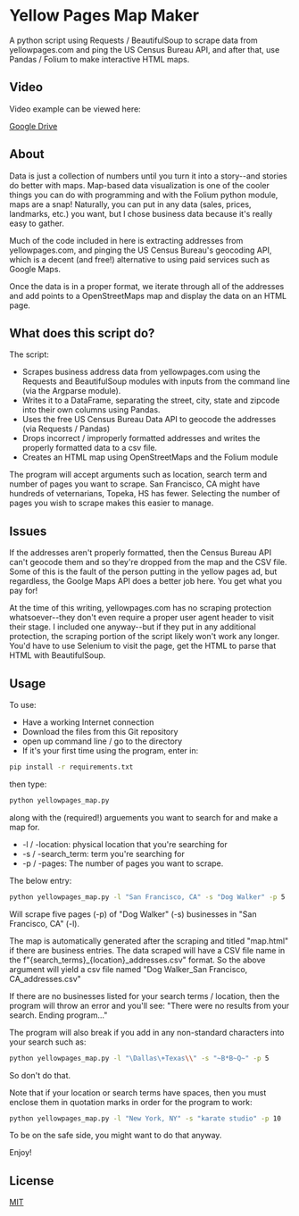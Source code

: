 # Yellow Pages Map Maker

A python script using Requests / BeautifulSoup to scrape data from yellowpages.com and ping the US Census Bureau API, and after that, use Pandas / Folium to make interactive HTML maps.

## Video

Video example can be viewed here:

[Google Drive](https://drive.google.com/file/d/10OfOoSVWukmcZoa9xfatCvmfME0YV6zh/view)

## About

Data is just a collection of numbers until you turn it into a story--and stories do better with maps. Map-based data visualization is one of the cooler things you can do with programming and with the Folium python module, maps are a snap! Naturally, you can put in any data (sales, prices, landmarks, etc.) you want, but I chose business data because it's really easy to gather.

Much of the code included in here is extracting addresses from yellowpages.com, and pinging the US Census Bureau's geocoding API, which is a decent (and free!) alternative to using paid services such as Google Maps.

Once the data is in a proper format, we iterate through all of the addresses and add points to a OpenStreetMaps map and display the data on an HTML page.

## What does this script do?

The script:

* Scrapes business address data from yellowpages.com using the Requests and BeautifulSoup modules with inputs from the command line (via the Argparse module).
* Writes it to a DataFrame, separating the street, city, state and zipcode into their own columns using Pandas.
* Uses the free US Census Bureau Data API to geocode the addresses (via Requests / Pandas)
* Drops incorrect / improperly formatted addresses and writes the properly formatted data to a csv file.
* Creates an HTML map using OpenStreetMaps and the Folium module

The program will accept arguments such as location, search term and number of pages you want to scrape. San Francisco, CA might have hundreds of veternarians, Topeka, HS has fewer. Selecting the number of pages you wish to scrape makes this easier to manage.

## Issues

If the addresses aren't properly formatted, then the Census Bureau API can't geocode them and so they're dropped from the map and the CSV file. Some of this is the fault of the person putting in the yellow pages ad, but regardless, the Goolge Maps API does a better job here. You get what you pay for!

At the time of this writing, yellowpages.com has no scraping protection whatsoever--they don't even require a proper user agent header to visit their stage. I included one anyway--but if they put in any additional protection, the scraping portion of the script likely won't work any longer. You'd have to use Selenium to visit the page, get the HTML to parse that HTML with BeautifulSoup.

## Usage

To use:

* Have a working Internet connection
* Download the files from this Git repository
* open up command line / go to the directory
* If it's your first time using the program, enter in:

```bash
pip install -r requirements.txt
```

then type:

```bash
python yellowpages_map.py
```

along with the (required!) arguements you want to search for and make a map for.

* -l / -location: physical location that you're searching for
* -s / -search_term: term you're searching for
* -p / -pages: The number of pages you want to scrape.

The below entry:

```bash
python yellowpages_map.py -l "San Francisco, CA" -s "Dog Walker" -p 5
```

Will scrape five pages (-p) of "Dog Walker" (-s) businesses in "San Francisco, CA" (-l).

The map is automatically generated after the scraping and titled "map.html" if there are business entries. The data scraped will have a CSV file name in the f"{search_terms}_{location}_addresses.csv" format. So the above argument will yield a csv file named "Dog Walker_San Francisco, CA_addresses.csv"

If there are no businesses listed for your search terms / location, then the program will throw an error and you'll see: "There were no results from your search. Ending program..."  

The program will also break if you add in any non-standard characters into your search such as:

```bash
python yellowpages_map.py -l "\Dallas\+Texas\\" -s "~B*B~Q~" -p 5
```

So don't do that.

Note that if your location or search terms have spaces, then you must enclose them in quotation marks in order for the program to work:

```bash
python yellowpages_map.py -l "New York, NY" -s "karate studio" -p 10
```
To be on the safe side, you might want to do that anyway.

Enjoy!

## License
[MIT](https://choosealicense.com/licenses/mit/)
